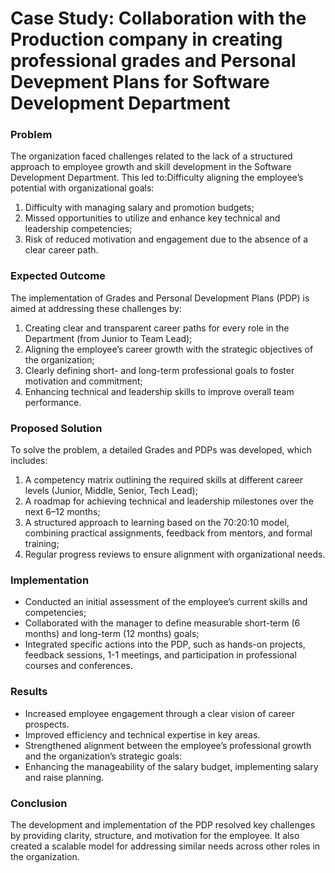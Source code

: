 
# Case Study: Collaboration with the Production company in creating professional grades and Personal Devepment Plans for Software Development Department


### **Problem**
The organization faced challenges related to the lack of a structured approach to employee growth and skill development in the Software Development Department. This led to:Difficulty aligning the employee’s potential with organizational goals:
1. Difficulty with managing salary and promotion budgets;
2. Missed opportunities to utilize and enhance key technical and leadership competencies;
3. Risk of reduced motivation and engagement due to the absence of a clear career path.
### **Expected Outcome**
The implementation of Grades and Personal Development Plans (PDP) is aimed at addressing these challenges by:
1. Creating clear and transparent career paths for every role in the Department (from Junior to Team Lead);
2. Aligning the employee’s career growth with the strategic objectives of the organization;
3. Clearly defining short- and long-term professional goals to foster motivation and commitment;
4. Enhancing technical and leadership skills to improve overall team performance.
### **Proposed Solution**
To solve the problem, a detailed Grades and PDPs was developed, which includes:
1. A competency matrix outlining the required skills at different career levels (Junior, Middle, Senior, Tech Lead);
2. A roadmap for achieving technical and leadership milestones over the next 6–12 months;
3. A structured approach to learning based on the 70:20:10 model, combining practical assignments, feedback from mentors, and formal training;
4. Regular progress reviews to ensure alignment with organizational needs.
### **Implementation**
- Conducted an initial assessment of the employee’s current skills and competencies;
- Collaborated with the manager to define measurable short-term (6 months) and long-term (12 months) goals;
- Integrated specific actions into the PDP, such as hands-on projects, feedback sessions, 1-1 meetings, and participation in professional courses and conferences.
### **Results**
- Increased employee engagement through a clear vision of career prospects.
- Improved efficiency and technical expertise in key areas.
- Strengthened alignment between the employee’s professional growth and the organization’s strategic goals:
- Enhancing the manageability of the salary budget, implementing salary and raise planning.
### **Conclusion**
The development and implementation of the PDP resolved key challenges by providing clarity, structure, and motivation for the employee. It also created a scalable model for addressing similar needs across other roles in the organization.


